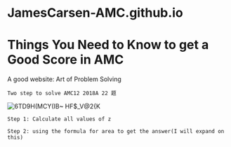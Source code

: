 # JamesCarsen-AMC.github.io

# Things You Need to Know to get a Good Score in AMC 
						
A good website: Art of Problem Solving


	Two step to solve AMC12 2018A 22 题
	
![6TD9H(MCY(IB~ HF$_V@2{K](https://user-images.githubusercontent.com/70703379/138619236-43d74856-3861-4442-b59d-7401cab4ea8b.png)
	
	Step 1: Calculate all values of z
	
	Step 2: using the formula for area to get the answer(I will expand on this)
